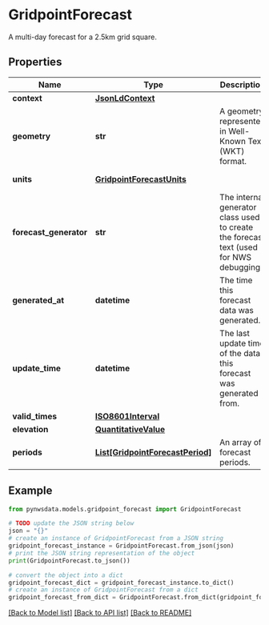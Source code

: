 # GridpointForecast

A multi-day forecast for a 2.5km grid square.

## Properties

Name | Type | Description | Notes
------------ | ------------- | ------------- | -------------
**context** | [**JsonLdContext**](JsonLdContext.md) |  | [optional] 
**geometry** | **str** | A geometry represented in Well-Known Text (WKT) format. | [optional] 
**units** | [**GridpointForecastUnits**](GridpointForecastUnits.md) |  | [optional] [default to GridpointForecastUnits.US]
**forecast_generator** | **str** | The internal generator class used to create the forecast text (used for NWS debugging). | [optional] 
**generated_at** | **datetime** | The time this forecast data was generated. | [optional] 
**update_time** | **datetime** | The last update time of the data this forecast was generated from. | [optional] 
**valid_times** | [**ISO8601Interval**](ISO8601Interval.md) |  | [optional] 
**elevation** | [**QuantitativeValue**](QuantitativeValue.md) |  | [optional] 
**periods** | [**List[GridpointForecastPeriod]**](GridpointForecastPeriod.md) | An array of forecast periods. | [optional] 

## Example

```python
from pynwsdata.models.gridpoint_forecast import GridpointForecast

# TODO update the JSON string below
json = "{}"
# create an instance of GridpointForecast from a JSON string
gridpoint_forecast_instance = GridpointForecast.from_json(json)
# print the JSON string representation of the object
print(GridpointForecast.to_json())

# convert the object into a dict
gridpoint_forecast_dict = gridpoint_forecast_instance.to_dict()
# create an instance of GridpointForecast from a dict
gridpoint_forecast_from_dict = GridpointForecast.from_dict(gridpoint_forecast_dict)
```
[[Back to Model list]](../README.md#documentation-for-models) [[Back to API list]](../README.md#documentation-for-api-endpoints) [[Back to README]](../README.md)


